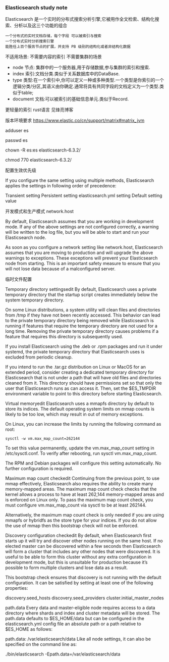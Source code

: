 ### Elasticsearch study note ###
Elasticsearch 是一个实时的分布式搜索分析引擎,它被用作全文检索、结构化搜索、分析以及这三个功能的组合

	一个分布式的实时文档存储，每个字段 可以被索引与搜索
	一个分布式实时分析搜索引擎
	能胜任上百个服务节点的扩展，并支持 PB 级别的结构化或者非结构化数据

不适用场景:
不需要内容的索引
不需要集群的场景

- node 节点: 集群中的一个服务器,用于存储数据,参与集群的索引和搜索.
- index 索引:文档分类.类似于关系数据库中的DataBase.
- type 类型:在一个索引中,你可以定义一种或多种类型.一个类型是你索引的一个逻辑分类/分区,其语义由你确定.通常将具有共同字段的文档定义为一个类型.类似于table;
- document 文档:可以被索引的基础信息单元.类似于Record.

更轻量的索引 rust语言 见锋亮博客

	
版本环境要求
https://www.elastic.co/cn/support/matrix#matrix_jvm


adduser es

passwd es

chown -R es:es elasticsearch-6.3.2/

chmod 770 elasticsearch-6.3.2/

配置生效优先级

If you configure the same setting using multiple methods, Elasticsearch applies the settings in following order of precedence:

Transient setting
Persistent setting 
elasticsearch.yml setting
Default setting value

开发模式和生产模式
network.host

By default, Elasticsearch assumes that you are working in development mode. If any of the above settings are not configured correctly, a warning will be written to the log file, but you will be able to start and run your Elasticsearch node.

As soon as you configure a network setting like network.host, Elasticsearch assumes that you are moving to production and will upgrade the above warnings to exceptions. These exceptions will prevent your Elasticsearch node from starting. This is an important safety measure to ensure that you will not lose data because of a malconfigured server.


临时文件配置


Temporary directory settingsedit
By default, Elasticsearch uses a private temporary directory that the startup script creates immediately below the system temporary directory.

On some Linux distributions, a system utility will clean files and directories from /tmp if they have not been recently accessed. This behavior can lead to the private temporary directory being removed while Elasticsearch is running if features that require the temporary directory are not used for a long time. Removing the private temporary directory causes problems if a feature that requires this directory is subsequently used.

If you install Elasticsearch using the .deb or .rpm packages and run it under systemd, the private temporary directory that Elasticsearch uses is excluded from periodic cleanup.

If you intend to run the .tar.gz distribution on Linux or MacOS for an extended period, consider creating a dedicated temporary directory for Elasticsearch that is not under a path that will have old files and directories cleaned from it. This directory should have permissions set so that only the user that Elasticsearch runs as can access it. Then, set the $ES_TMPDIR environment variable to point to this directory before starting Elasticsearch.



Virtual memoryedit
Elasticsearch uses a mmapfs directory by default to store its indices. The default operating system limits on mmap counts is likely to be too low, which may result in out of memory exceptions.

On Linux, you can increase the limits by running the following command as root:

    sysctl -w vm.max_map_count=262144

To set this value permanently, update the vm.max_map_count setting in /etc/sysctl.conf. To verify after rebooting, run sysctl vm.max_map_count.

The RPM and Debian packages will configure this setting automatically. No further configuration is required.

Maximum map count checkedit
Continuing from the previous point, to use mmap effectively, Elasticsearch also requires the ability to create many memory-mapped areas. The maximum map count check checks that the kernel allows a process to have at least 262,144 memory-mapped areas and is enforced on Linux only. To pass the maximum map count check, you must configure vm.max_map_count via sysctl to be at least 262144.

Alternatively, the maximum map count check is only needed if you are using mmapfs or hybridfs as the store type for your indices. If you do not allow the use of mmap then this bootstrap check will not be enforced.


Discovery configuration checkedit
By default, when Elasticsearch first starts up it will try and discover other nodes running on the same host. If no elected master can be discovered within a few seconds then Elasticsearch will form a cluster that includes any other nodes that were discovered. It is useful to be able to form this cluster without any extra configuration in development mode, but this is unsuitable for production because it’s possible to form multiple clusters and lose data as a result.

This bootstrap check ensures that discovery is not running with the default configuration. It can be satisfied by setting at least one of the following properties:

discovery.seed_hosts
discovery.seed_providers
cluster.initial_master_nodes


path.data
Every data and master-eligible node requires access to a data directory where shards and index and cluster metadata will be stored. The path.data defaults to $ES_HOME/data but can be configured in the elasticsearch.yml config file an absolute path or a path relative to $ES_HOME as follows:

path.data:  /var/elasticsearch/data
Like all node settings, it can also be specified on the command line as:

./bin/elasticsearch -Epath.data=/var/elasticsearch/data